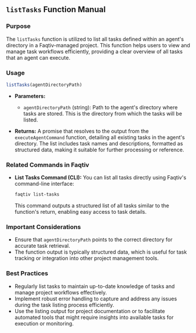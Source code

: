 ## `listTasks` Function Manual

### Purpose
The `listTasks` function is utilized to list all tasks defined within an agent's directory in a Faqtiv-managed project. This function helps users to view and manage task workflows efficiently, providing a clear overview of all tasks that an agent can execute.

### Usage

```javascript
listTasks(agentDirectoryPath)
```

- **Parameters:**
  - `agentDirectoryPath` (string): Path to the agent's directory where tasks are stored. This is the directory from which the tasks will be listed.

- **Returns:** A promise that resolves to the output from the `executeAgentCommand` function, detailing all existing tasks in the agent's directory. The list includes task names and descriptions, formatted as structured data, making it suitable for further processing or reference.

### Related Commands in Faqtiv

- **List Tasks Command (CLI):** You can list all tasks directly using Faqtiv's command-line interface:

  ```bash
  faqtiv list-tasks
  ```

  This command outputs a structured list of all tasks similar to the function's return, enabling easy access to task details.

### Important Considerations

- Ensure that `agentDirectoryPath` points to the correct directory for accurate task retrieval.
- The function output is typically structured data, which is useful for task tracking or integration into other project management tools.

### Best Practices

- Regularly list tasks to maintain up-to-date knowledge of tasks and manage project workflows effectively.
- Implement robust error handling to capture and address any issues during the task listing process efficiently.
- Use the listing output for project documentation or to facilitate automated tools that might require insights into available tasks for execution or monitoring.